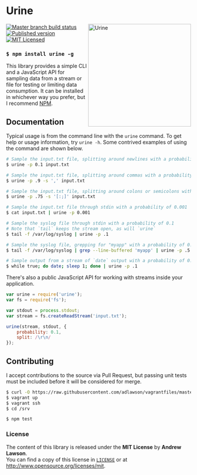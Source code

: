 # Urine

<img src="http://media.giphy.com/media/4aDF1EDU8Z6aA/giphy.gif" alt="Urine" align="right" width=280/>

[![Master branch build status][ico-build]][travis]
[![Published version][ico-package]][npm]
[![MIT Licensed][ico-license]][license]

### `$ npm install urine -g`

This library provides a simple CLI and a JavaScript API for sampling data from
a stream or file for testing or limiting data consumption. It can be installed
in whichever way you prefer, but I recommend [NPM][npm].

## Documentation
Typical usage is from the command line with the `urine` command. To get help or
usage information, try `urine -h`. Some contrived examples of using the command
are shown below.
```bash
# Sample the input.txt file, splitting around newlines with a probability of 0.1
$ urine -p 0.1 input.txt

# Sample the input.txt file, splitting around commas with a probability of 0.9
$ urine -p .9 -s ',' input.txt

# Sample the input.txt file, splitting around colons or semicolons with a probability of 0.75
$ urine -p .75 -s '[:;]' input.txt

# Sample the input.txt file through stdin with a probability of 0.001
$ cat input.txt | urine -p 0.001

# Sample the syslog file through stdin with a probability of 0.1
# Note that `tail` keeps the stream open, as will `urine`
$ tail -f /var/log/syslog | urine -p .1

# Sample the syslog file, grepping for "myapp" with a probability of 0.5
$ tail -f /var/log/syslog | grep --line-buffered 'myapp' | urine -p .5

# Sample output from a stream of `date` output with a probability of 0.1
$ while true; do date; sleep 1; done | urine -p .1
```

There's also a public JavaScript API for working with streams inside your
application.
```js
var urine = require('urine');
var fs = require('fs');

var stdout = process.stdout;
var stream = fs.createReadStream('input.txt');

urine(stream, stdout, {
    probability: 0.1,
    split: /\r\n/
});
```

## Contributing
I accept contributions to the source via Pull Request, but passing unit tests
must be included before it will be considered for merge.
```bash
$ curl -O https://raw.githubusercontent.com/adlawson/vagrantfiles/master/nodejs/Vagrantfile
$ vagrant up
$ vagrant ssh
$ cd /srv

$ npm test
```

### License
The content of this library is released under the **MIT License** by
**Andrew Lawson**.<br/> You can find a copy of this license in
[`LICENSE`][license] or at http://www.opensource.org/licenses/mit.

<!-- Links -->
[npm]: https://npmjs.org/package/urine
[travis]: https://travis-ci.org/adlawson/nodejs-urine
[ico-license]: http://img.shields.io/npm/l/urine.svg?style=flat
[ico-package]: http://img.shields.io/npm/v/urine.svg?style=flat
[ico-build]: http://img.shields.io/travis/adlawson/nodejs-urine/master.svg?style=flat
[license]: /LICENSE
